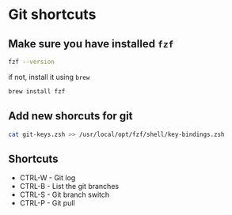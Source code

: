 # Git shortcuts

## Make sure you have installed `fzf`
  ```sh
  fzf --version
  ```
  if not, install it using `brew`
  ```sh
  brew install fzf
  ```

## Add new shorcuts for git
  ```sh
  cat git-keys.zsh >> /usr/local/opt/fzf/shell/key-bindings.zsh
  ```

## Shortcuts
* CTRL-W - Git log
* CTRL-B - List the git branches
* CTRL-S - Git branch switch
* CTRL-P - Git pull
